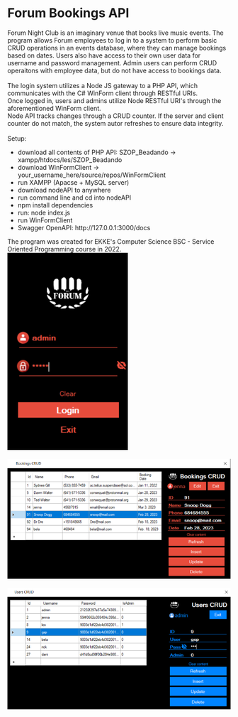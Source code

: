 # Forum Bookings API
Forum Night Club is an imaginary venue that books live music events. The program allows Forum employees to log in to a system to perform basic CRUD operations in an events database, where they can manage bookings based on dates. Users also have access to their own user data for username and password management. Admin users can perform CRUD operaitons with employee data, but do not have access to bookings data.<br>
<br>
The login system utilizes a Node JS gateway to a PHP API, which communicates with the C# WinForm client through RESTful URIs.<br>
Once logged in, users and admins utilize Node RESTful URI's through the aforementioned WinForm client.<br>
Node API tracks changes through a CRUD counter. If the server and client counter do not match, the system autor refreshes to ensure data integrity.<br>
<br>
Setup:
<ul>
  <li>download all contents of PHP API: SZOP_Beadando -> xampp/htdocs/les/SZOP_Beadando</li>
  <li>download WinFormClient -> your_username_here/source/repos/WinFormClient</li>
  <li>run XAMPP (Apacse + MySQL server)</li>
  <li>download nodeAPI to anywhere</li>
  <li>run command line and cd into nodeAPI</li>
  <li>npm install dependencies</li>
  <li>run: node index.js</li>
  <li>run WinFormClient</li>
  <li>Swagger OpenAPI: http://127.0.0.1:3000/docs</li>
</ul>

The program was created for EKKE's Computer Science BSC - Service Oriented Programming course in 2022.
<img src="https://github.com/CoGn151oN/forum_bookings_api/blob/main/demo_img/login.PNG?raw=true"><br><br>
<img src="https://github.com/CoGn151oN/forum_bookings_api/blob/main/demo_img/users.PNG?raw=true"><br><br>
<img src="https://github.com/CoGn151oN/forum_bookings_api/blob/main/demo_img/admin.PNG?raw=true">
